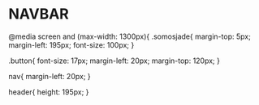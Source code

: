 # NAVBAR
@media screen and (max-width: 1300px){
  .somosjade{
      margin-top: 5px;
      margin-left: 195px;
      font-size: 100px;
  }

  .button{
      font-size: 17px;
      margin-left: 20px;
      margin-top: 120px;
  }

  nav{
      margin-left: 20px;
  }

  header{
      height: 195px;
  }
